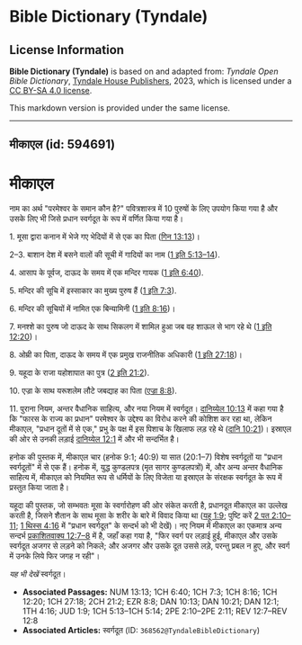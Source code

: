 # Bible Dictionary (Tyndale)

## License Information

**Bible Dictionary (Tyndale)** is based on and adapted from: _Tyndale Open Bible Dictionary_, [Tyndale House Publishers](https://tyndaleopenresources.com/), 2023, which is licensed under a [CC BY-SA 4.0 license](https://creativecommons.org/licenses/by-sa/4.0/legalcode.en).

This markdown version is provided under the same license.



--------------------------------

## मीकाएल (id: 594691)

मीकाएल
======

नाम का अर्थ "परमेश्वर के समान कौन है?" पवित्रशास्त्र में 10 पुरुषों के लिए उपयोग किया गया है और उसके लिए भी जिसे प्रधान स्वर्गदूत के रूप में वर्णित किया गया है।

1\. मूसा द्वारा कनान में भेजे गए भेदियों में से एक का पिता ([गिन 13:13](https://ref.ly/Num13:13))।

2–3\. बाशान देश में बसने वालों की सूची में गादियों का नाम ([1 इति 5:13–14](https://ref.ly/1Chr5:13-1Chr5:14)).

4\. आसाप के पूर्वज, दाऊद के समय में एक मन्दिर गायक ([1 इति 6:40](https://ref.ly/1Chr6:40)).

5\. मन्दिर की सूचि में इस्साकार का मुख्य पुरुष हैं ([1 इति 7:3](https://ref.ly/1Chr7:3)).

6\. मन्दिर की सूचियों में नामित एक बिन्यामिनी ([1 इति 8:16](https://ref.ly/1Chr8:16))।

7\. मनश्शे का पुरुष जो दाऊद के साथ सिकलग में शामिल हुआ जब वह शाऊल से भाग रहे थे ([1 इति 12:20](https://ref.ly/1Chr12:20))।

8\. ओम्री का पिता, दाऊद के समय में एक प्रमुख राजनीतिक अधिकारी ([1 इति 27:18](https://ref.ly/1Chr27:18))।

9\. यहूदा के राजा यहोशापात का पुत्र ([2 इति 21:2](https://ref.ly/2Chr21:2)).

10\. एज्रा के साथ यरूशलेम लौटे जबद्याह का पिता ([एज्रा 8:8](https://ref.ly/Ezra8:8)).

11\. पुराना नियम, अन्तर वैधानिक साहित्य, और नया नियम में स्वर्गदूत। [दानिय्येल 10:13](https://ref.ly/Dan10:13) में कहा गया है कि "फारस के राज्य का प्रधान" परमेश्वर के उद्देश्य का विरोध करने की कोशिश कर रहा था, लेकिन मीकाएल, "प्रधान दूतों में से एक," प्रभु के पक्ष में इस पिशाच के खिलाफ लड़ रहे थे ([दानि 10:21](https://ref.ly/Dan10:21))। इस्राएल की ओर से उनकी लड़ाई [दानिय्येल 12:1](https://ref.ly/Dan12:1) में और भी सन्दर्भित है।

हनोक की पुस्तक में, मीकाएल चार (हनोक 9:1; 40:9\) या सात (20:1–7\) विशेष स्वर्गदूतों या "प्रधान स्वर्गदूतों" में से एक हैं। हनोक में, युद्ध कुण्डलपत्र (मृत सागर कुण्डलपत्रों) में, और अन्य अन्तर वैधानिक साहित्य में, मीकाएल को नियमित रूप से धर्मियों के लिए विजेता या इस्राएल के संरक्षक स्वर्गदूत के रूप में प्रस्तुत किया जाता है।

यहूदा की पुस्तक, जो सम्भवतः मूसा के स्वर्गारोहण की ओर संकेत करती है, प्रधानदूत मीकाएल का उल्लेख करती है, जिसने शैतान के साथ मूसा के शरीर के बारे में विवाद किया था ([यहू 1:9](https://ref.ly/Jude1:9); पुष्टि करें [2 पत 2:10–11](https://ref.ly/2Pet2:10-2Pet2:11); [1 थिस्स 4:16](https://ref.ly/1Thess4:16) में "प्रधान स्वर्गदूत" के सन्दर्भ को भी देखें)। नए नियम में मीकाएल का एकमात्र अन्य सन्दर्भ [प्रकाशितवाक्य 12:7–8](https://ref.ly/Rev12:7-Rev12:8) में है, जहाँ कहा गया है, "फिर स्वर्ग पर लड़ाई हुई, मीकाएल और उसके स्वर्गदूत अजगर से लड़ने को निकले; और अजगर और उसके दूत उससे लड़े, परन्तु प्रबल न हुए, और स्वर्ग में उनके लिये फिर जगह न रही"। 

*यह भी देखें*  स्वर्गदूत। 

* **Associated Passages:** NUM 13:13; 1CH 6:40; 1CH 7:3; 1CH 8:16; 1CH 12:20; 1CH 27:18; 2CH 21:2; EZR 8:8; DAN 10:13; DAN 10:21; DAN 12:1; 1TH 4:16; JUD 1:9; 1CH 5:13–1CH 5:14; 2PE 2:10–2PE 2:11; REV 12:7–REV 12:8
* **Associated Articles:** स्वर्गदूत (ID: `368562@TyndaleBibleDictionary`)

